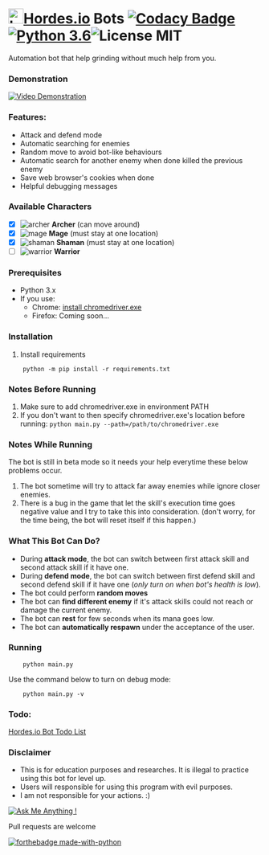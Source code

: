 # <img src="https://hordes.io/data/icons/hordes-icon.svg" alt="hordes.io icon" width="30" height="30">[Hordes.io](https://hordes.io) Bots [![Codacy Badge](https://api.codacy.com/project/badge/Grade/5e506058e814499cb263b3e76f8868f4)](https://www.codacy.com/app/TopKeingt/hordes.io-bots?utm_source=github.com&utm_medium=referral&utm_content=TopKeingt/hordes.io-bots&utm_campaign=Badge_Grade)[![Python 3.6](https://img.shields.io/badge/python-3.6-blue.svg)](https://www.python.org/downloads/release/python-360/)![License MIT](https://img.shields.io/github/license/mashape/apistatus.svg)

Automation bot that help grinding without much help from you.

### Demonstration

[![Video Demonstration](https://img.youtube.com/vi/xRAFMiTzsn0/0.jpg)](https://youtu.be/xRAFMiTzsn0)

### Features:

- Attack and defend mode
- Automatic searching for enemies
- Random move to avoid bot-like behaviours
- Automatic search for another enemy when done killed the previous enemy
- Save web browser's cookies when done
- Helpful debugging messages

### Available Characters

- [x] ![archer](https://github.com/TopKeingt/hordes.io-bots/blob/master/images/class_archer.png) **Archer** (can move around)
- [x] ![mage](https://github.com/TopKeingt/hordes.io-bots/blob/master/images/class_mage.png) **Mage** (must stay at one location)
- [x] ![shaman](https://github.com/TopKeingt/hordes.io-bots/blob/master/images/class_shaman.png) **Shaman** (must stay at one location)
- [ ] ![warrior](https://github.com/TopKeingt/hordes.io-bots/blob/master/images/class_warrior.png) **Warrior**

### Prerequisites

- Python 3.x
- If you use:
  - Chrome: [install chromedriver.exe](https://github.com/SeleniumHQ/selenium/wiki/ChromeDriver#quick-installation)
  - Firefox: Coming soon...

### Installation

1. Install requirements

```
    python -m pip install -r requirements.txt
```

### Notes Before Running

1. Make sure to add chromedriver.exe in environment PATH
2. If you don't want to then specify chromedriver.exe's location before running: `python main.py --path=/path/to/chromedriver.exe`

### Notes While Running

The bot is still in beta mode so it needs your help everytime these below problems occur.

1. The bot sometime will try to attack far away enemies while ignore closer enemies.
2. There is a bug in the game that let the skill's execution time goes negative value and I try to take this into consideration. (don't worry, for the time being, the bot will reset itself if this happen.)

### What This Bot Can Do?

- During **attack mode**, the bot can switch between first attack skill and second attack skill if it have one.
- During **defend mode**, the bot can switch between first defend skill and second defend skill if it have one (_only turn on when bot's health is low_).
- The bot could perform **random moves**
- The bot can **find different enemy** if it's attack skills could not reach or damage the current enemy.
- The bot can **rest** for few seconds when its mana goes low.
- The bot can **automatically respawn** under the acceptance of the user.

### Running

```
    python main.py
```

Use the command below to turn on debug mode:

```
    python main.py -v
```

### Todo:

[Hordes.io Bot Todo List](https://github.com/TopKeingt/hordes.io-bots/projects/1)

### Disclaimer

- This is for education purposes and researches. It is illegal to practice using this bot for level up.
- Users will responsible for using this program with evil purposes.
- I am not responsible for your actions. :)

[![Ask Me Anything !](https://img.shields.io/badge/Ask%20me-anything-1abc9c.svg)](https://GitHub.com/Naereen/ama)

Pull requests are welcome

[![forthebadge made-with-python](http://ForTheBadge.com/images/badges/made-with-python.svg)](https://www.python.org/)

